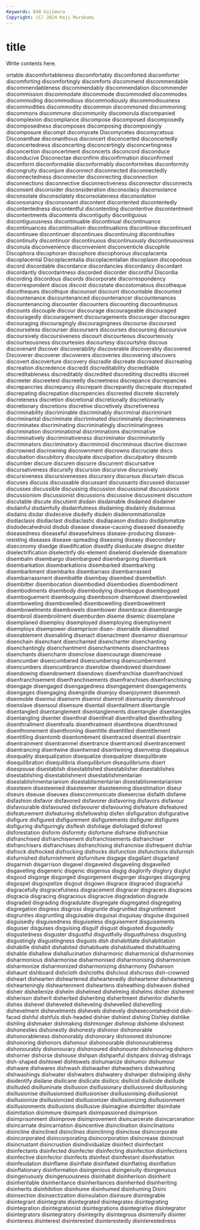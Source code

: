 ```yaml
---
Keywords: 840 kojimura
Copyright: (C) 2024 Koji Murakami
---
```


# title

Write contents here.



ortable discomfortableness discomfortably
discomforted discomforter discomforting discomfortingly discomforts discommend discommendable discommendableness discommendably discommendation
discommender discommission discommodate discommode discommoded discommodes discommoding discommodious discommodiously discommodiousness
discommodities discommodity discommon discommoned discommoning discommons discommune discommunity discomorula discompanied
discomplexion discompliance discompose discomposed discomposedly discomposedness discomposes discomposing discomposingly discomposure
discompt discomycete Discomycetes discomycetous Disconanthae disconanthous disconcert disconcerted disconcertedly disconcertedness
disconcerting disconcertingly disconcertingness disconcertion disconcertment disconcerts disconcord disconduce disconducive Disconectae
disconfirm disconfirmation disconfirmed disconform disconformable disconformably disconformities disconformity discongruity disconjure
disconnect disconnected disconnectedly disconnectedness disconnecter disconnecting disconnection disconnections disconnective disconnectiveness
disconnector disconnects disconsent disconsider disconsideration disconsolacy disconsolance disconsolate disconsolately disconsolateness
disconsolation disconsonancy disconsonant discontent discontented discontentedly discontentedness discontentful discontenting discontentive
discontentment discontentments discontents discontiguity discontiguous discontiguousness discontinuable discontinual discontinuance discontinuances
discontinuation discontinuations discontinue discontinued discontinuee discontinuer discontinues discontinuing discontinuities discontinuity
discontinuor discontinuous discontinuously discontinuousness disconula disconvenience disconvenient disconventicle discophile Discophora
discophoran discophore discophorous discoplacenta discoplacental Discoplacentalia discoplacentalian discoplasm discopodous discord
discordable discordance discordancies discordancy discordant discordantly discordantness discorded discorder discordful
Discordia discording discordous discords discorporate discorrespondency discorrespondent discos discost discostate
discostomatous discotheque discotheques discothque discounsel discount discountable discounted discountenance discountenanced
discountenancer discountenances discountenancing discounter discounters discounting discountinuous discounts discouple discour
discourage discourageable discouraged discouragedly discouragement discouragements discourager discourages discouraging discouragingly
discouragingness discourse discoursed discourseless discourser discoursers discourses discoursing discoursive discoursively
discoursiveness discourt discourteous discourteously discourteousness discourtesies discourtesy discourtship discous discovenant
discover discoverability discoverable discoverably discovered Discoverer discoverer discoverers discoveries discovering
discovers discovert discoverture discovery discradle discreate discreated discreating discreation discredence
discredit discreditability discreditable discreditableness discreditably discredited discrediting discredits discreet discreeter
discreetest discreetly discreetness discrepance discrepancies discrepancries discrepancy discrepant discrepantly discrepate
discrepated discrepating discrepation discrepencies discrested discrete discretely discreteness discretion discretional
discretionally discretionarily discretionary discretions discretive discretively discretiveness discriminability discriminable discriminably
discriminal discriminant discriminantal discriminate discriminated discriminately discriminateness discriminates discriminating discriminatingly
discriminatingness discrimination discriminational discriminations discriminative discriminatively discriminativeness discriminator discriminatorily discriminators
discriminatory discriminoid discriminous discrive discrown discrowned discrowning discrownment discrowns discruciate
discs discubation discubitory disculpate disculpation disculpatory discumb discumber discure discuren
discurre discurrent discursative discursativeness discursify discursion discursive discursively discursiveness discursivenesses
discursory discursus discurtain discus discuses discuss discussable discussant discussants discussed
discusser discusses discussible discussing discussion discussional discussionis discussionism discussionist discussions
discussive discussment discustom discutable discute discutient disdain disdainable disdained disdainer
disdainful disdainfully disdainfulness disdaining disdainly disdainous disdains disdar disdeceive disdeify
disdein disdenominationalize disdiaclasis disdiaclast disdiaclastic disdiapason disdiazo disdiplomatize disdodecahedroid disdub
disease disease-causing diseased diseasedly diseasedness diseaseful diseasefulness disease-producing disease-resisting diseases
disease-spreading diseasing diseasy disecondary diseconomy disedge disedification disedify diseducate disegno
diselder diselectrification diselectrify dis-element diselenid diselenide disematism disembalm disembargo disembargoed
disembargoing disembark disembarkation disembarkations disembarked disembarking disembarkment disembarks disembarrass disembarrassed
disembarrassment disembattle disembay disembed disembellish disembitter disembocation disembodied disembodies disembodiment
disembodiments disembody disembodying disembogue disembogued disemboguement disemboguing disembosom disembowel disemboweled
disemboweling disembowelled disembowelling disembowelment disembowelments disembowels disembower disembrace disembrangle disembroil
disembroilment disemburden diseme disemic disemplane disemplaned disemploy disemployed disemploying disemployment
disemploys disempower disemprison disen- disenable disenabled disenablement disenabling disenact disenactment
disenamor disenamour disenchain disenchant disenchanted disenchanter disenchanting disenchantingly disenchantment disenchantments
disenchantress disenchants disencharm disenclose disencourage disencrease disencumber disencumbered disencumbering disencumberment
disencumbers disencumbrance disendow disendowed disendower disendowing disendowment disendows disenfranchise disenfranchised
disenfranchisement disenfranchisements disenfranchises disenfranchising disengage disengaged disengagedness disengagement disengagements disengages
disengaging disengirdle disenjoy disenjoyment disenmesh disennoble disennui disenorm disenrol disenroll
disensanity disenshroud disenslave disensoul disensure disentail disentailment disentangle disentangled disentanglement
disentanglements disentangler disentangles disentangling disenter disenthral disenthrall disenthralled disenthralling disenthrallment
disenthralls disenthralment disenthrone disenthroned disenthronement disenthroning disentitle disentitled disentitlement disentitling
disentomb disentombment disentraced disentrail disentrain disentrainment disentrammel disentrance disentranced disentrancement
disentrancing disentwine disentwined disentwining disenvelop disepalous disequality disequalization disequalize disequalizer
disequilibrate disequilibration disequilibria disequilibrium disequilibriums disert disespouse disestablish disestablished disestablisher
disestablishes disestablishing disestablishment disestablishmentarian disestablishmentarianism disestablismentarian disestablismentarianism disesteem disesteemed disesteemer
disesteeming disestimation diseur diseurs diseuse diseuses disexcommunicate disexercise disfaith disfame
disfashion disfavor disfavored disfavorer disfavoring disfavors disfavour disfavourable disfavoured disfavourer
disfavouring disfeature disfeatured disfeaturement disfeaturing disfellowship disfen disfiguration disfigurative disfigure
disfigured disfigurement disfigurements disfigurer disfigures disfiguring disfiguringly disflesh disfoliage disfoliaged
disforest disforestation disform disformity disfortune disframe disfranchise disfranchised disfranchisement disfranchisements
disfranchiser disfranchisers disfranchises disfranchising disfrancnise disfrequent disfriar disfrock disfrocked disfrocking
disfrocks disfunction disfunctions disfurnish disfurnished disfurnishment disfurniture disgage disgallant disgarland
disgarnish disgarrison disgavel disgaveled disgaveling disgavelled disgavelling disgeneric disgenic disgenius
disgig disglorify disglory disglut disgood disgorge disgorged disgorgement disgorger disgorges
disgorging disgospel disgospelize disgout disgown disgrace disgraced disgraceful disgracefully disgracefulness
disgracement disgracer disgracers disgraces disgracia disgracing disgracious disgracive disgradation disgrade
disgraded disgrading disgradulate disgregate disgregated disgregating disgregation disgress disgross disgruntle
disgruntled disgruntlement disgruntles disgruntling disguisable disguisal disguisay disguise disguised disguisedly
disguisedness disguiseless disguisement disguisements disguiser disguises disguising disgulf disgust disgusted
disgustedly disgustedness disguster disgustful disgustfully disgustfulness disgusting disgustingly disgustingness disgusts
dish dishabilitate dishabilitation dishabille dishabit dishabited dishabituate dishabituated dishabituating dishable
dishallow dishallucination disharmonic disharmonical disharmonies disharmonious disharmonise disharmonised disharmonising disharmonism
disharmonize disharmonized disharmonizing disharmony Disharoon dishaunt dishboard dishcloth dishcloths dishclout
dishcross dish-crowned disheart dishearten disheartened disheartenedly disheartener disheartening dishearteningly disheartenment
disheartens disheathing disheaven dished disheir dishellenize dishelm dishelmed dishelming dishelms
disher disherent disherison disherit disherited disheriting disheritment disheritor disherits dishes
dishevel disheveled disheveling dishevelled dishevelling dishevelment dishevelments dishevels dishevely dishexecontahedroid
dish-faced dishful dishfuls dish-headed dishier dishiest dishing Dishley dishlike dishling
dishmaker dishmaking dishmonger dishmop dishome dishonest dishonesties dishonestly dishonesty dishonor
dishonorable dishonorableness dishonorably dishonorary dishonored dishonorer dishonoring dishonors dishonour dishonourable
dishonourableness dishonourably dishonourary dishonoured dishonourer dishonouring dishorn dishorner dishorse dishouse
dishpan dishpanful dishpans dishrag dishrags dish-shaped dishtowel dishtowels dishumanize dishumor
dishumour dishware dishwares dishwash dishwasher dishwashers dishwashing dishwashings dishwater dishwaters
dishwatery dishwiper dishwiping dishy disidentify disilane disilicane disilicate disilicic disilicid
disilicide disillude disilluded disilluminate disillusion disillusionary disillusioned disillusioning disillusionise disillusionised
disillusioniser disillusionising disillusionist disillusionize disillusionized disillusionizer disillusionizing disillusionment disillusionments disillusions
disillusive disimagine disimbitter disimitate disimitation disimmure disimpark disimpassioned disimprison disimprisonment
disimprove disimprovement disincarcerate disincarceration disincarnate disincarnation disincentive disinclination disinclinations disincline
disinclined disinclines disinclining disinclose disincorporate disincorporated disincorporating disincorporation disincrease disincrust
disincrustant disincrustion disindividualize disinfect disinfectant disinfectants disinfected disinfecter disinfecting disinfection
disinfections disinfective disinfector disinfects disinfest disinfestant disinfestation disinfeudation disinflame disinflate
disinflated disinflating disinflation disinflationary disinformation disingenious disingenuity disingenuous disingenuously disingenuousness
disinhabit disinherison disinherit disinheritable disinheritance disinheritances disinherited disinheriting disinherits disinhibition
disinhume disinhumed disinhuming Disini disinsection disinsectization disinsulation disinsure disintegrable disintegrant
disintegrate disintegrated disintegrates disintegrating disintegration disintegrationist disintegrations disintegrative disintegrator disintegrators
disintegratory disintegrity disintegrous disintensify disinter disinteress disinterest disinterested disinterestedly disinterestedness
